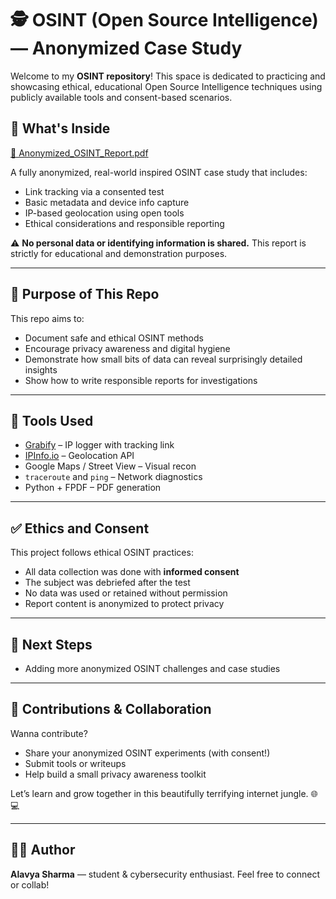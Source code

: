# 🕵️ OSINT (Open Source Intelligence) — Anonymized Case Study

Welcome to my **OSINT repository**! This space is dedicated to practicing and showcasing ethical, educational Open Source Intelligence techniques using publicly available tools and consent-based scenarios.

## 📄 What's Inside

[📄 Anonymized_OSINT_Report.pdf](https://github.com/alavyasharma/OSINT/raw/main/Anonymized_OSINT_Report.pdf)


A fully anonymized, real-world inspired OSINT case study that includes:
- Link tracking via a consented test
- Basic metadata and device info capture
- IP-based geolocation using open tools
- Ethical considerations and responsible reporting

⚠️ **No personal data or identifying information is shared.** This report is strictly for educational and demonstration purposes.

---

## 🧠 Purpose of This Repo

This repo aims to:
- Document safe and ethical OSINT methods
- Encourage privacy awareness and digital hygiene
- Demonstrate how small bits of data can reveal surprisingly detailed insights
- Show how to write responsible reports for investigations

---

## 🔧 Tools Used

- [Grabify](https://grabify.link/) – IP logger with tracking link
- [IPInfo.io](https://ipinfo.io/) – Geolocation API
- Google Maps / Street View – Visual recon
- `traceroute` and `ping` – Network diagnostics
- Python + FPDF – PDF generation

---

## ✅ Ethics and Consent

This project follows ethical OSINT practices:
- All data collection was done with **informed consent**
- The subject was debriefed after the test
- No data was used or retained without permission
- Report content is anonymized to protect privacy

---

## 🚧 Next Steps

- Adding more anonymized OSINT challenges and case studies

---

## 🤝 Contributions & Collaboration

Wanna contribute?
- Share your anonymized OSINT experiments (with consent!)
- Submit tools or writeups
- Help build a small privacy awareness toolkit

Let’s learn and grow together in this beautifully terrifying internet jungle. 🌐💻

---

## 🧑‍💻 Author

**Alavya Sharma** — student & cybersecurity enthusiast. 
Feel free to connect or collab!


